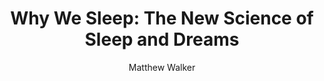 ---
title: "Why We Sleep: The New Science of Sleep and Dreams"
author: "Matthew Walker"
draft: false
---